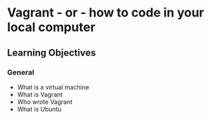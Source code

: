 # Vagrant - or - how to code in your local computer
## Learning Objectives
### General
* What is a virtual machine
* What is Vagrant
* Who wrote Vagrant
* What is Ubuntu
